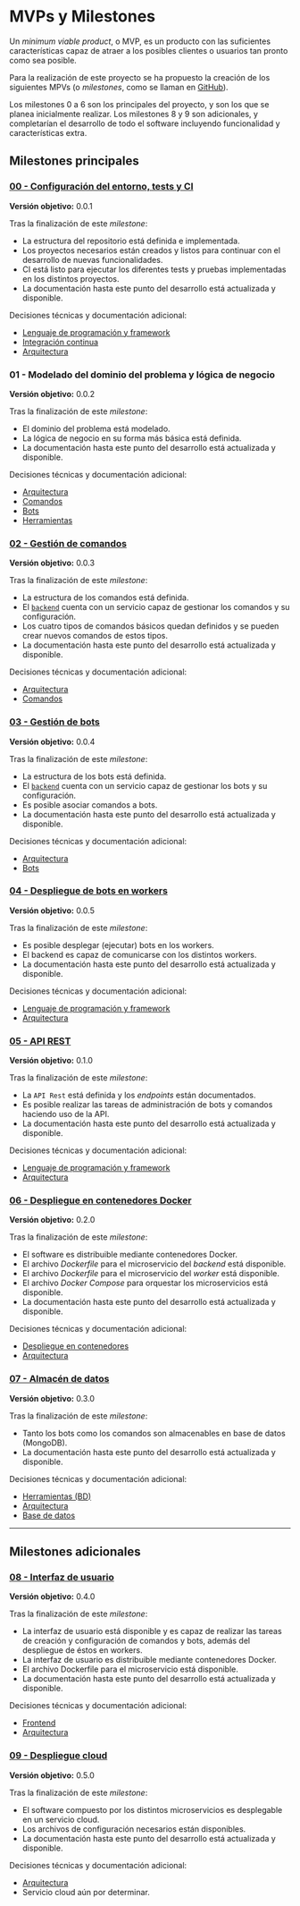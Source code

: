 # MVPs y Milestones

Un *minimum viable product*, o MVP, es un producto con las suficientes características capaz de atraer a los posibles clientes o usuarios tan pronto como sea posible.

Para la realización de este proyecto se ha propuesto la creación de los siguientes MPVs (o *milestones*, como se llaman en [GitHub](https://github.com/harvestcore/matroos/milestones)).

Los milestones 0 a 6 son los principales del proyecto, y son los que se planea inicialmente realizar. Los milestones 8 y 9 son adicionales, y completarían el desarrollo de todo el software incluyendo funcionalidad y características extra.

## Milestones principales

### [00 - Configuración del entorno, tests y CI](https://github.com/harvestcore/matroos/milestone/3)

**Versión objetivo:** 0.0.1

Tras la finalización de este *milestone*:

- La estructura del repositorio está definida e implementada.
- Los proyectos necesarios están creados y listos para continuar con el desarrollo de nuevas funcionalidades.
- CI está listo para ejecutar los diferentes tests y pruebas implementadas en los distintos proyectos.
- La documentación hasta este punto del desarrollo está actualizada y disponible.

Decisiones técnicas y documentación adicional:

- [Lenguaje de programación y framework](../analisis/herramientas.md#lenguaje-de-programación)
- [Integración continua](../analisis/herramientas.md#integración-continua-ci)
- [Arquitectura](../analisis/arquitectura.md)

### 01 - Modelado del dominio del problema y lógica de negocio

**Versión objetivo:** 0.0.2

Tras la finalización de este *milestone*:

- El dominio del problema está modelado.
- La lógica de negocio en su forma más básica está definida.
- La documentación hasta este punto del desarrollo está actualizada y disponible.

Decisiones técnicas y documentación adicional:

- [Arquitectura](../analisis/arquitectura.md)
- [Comandos](../diseño/comandos.md)
- [Bots](../diseño/bots.md)
- [Herramientas](../analisis/herramientas.md)

### [02 - Gestión de comandos](https://github.com/harvestcore/matroos/milestone/10)

**Versión objetivo:** 0.0.3

Tras la finalización de este *milestone*:

- La estructura de los comandos está definida.
- El [`backend`](https://github.com/harvestcore/matroos/tree/develop/backend) cuenta con un servicio capaz de gestionar los comandos y su configuración.
- Los cuatro tipos de comandos básicos quedan definidos y se pueden crear nuevos comandos de estos tipos.
- La documentación hasta este punto del desarrollo está actualizada y disponible.

Decisiones técnicas y documentación adicional:

- [Arquitectura](../analisis/arquitectura.md)
- [Comandos](../diseño/comandos.md)

### [03 - Gestión de bots](https://github.com/harvestcore/matroos/milestone/6)

**Versión objetivo:** 0.0.4

Tras la finalización de este *milestone*:

- La estructura de los bots está definida.
- El [`backend`](https://github.com/harvestcore/matroos/tree/develop/backend) cuenta con un servicio capaz de gestionar los bots y su configuración.
- Es posible asociar comandos a bots.
- La documentación hasta este punto del desarrollo está actualizada y disponible.

Decisiones técnicas y documentación adicional:

- [Arquitectura](../analisis/arquitectura.md)
- [Bots](../diseño/bots.md)

### [04 - Despliegue de bots en workers](https://github.com/harvestcore/matroos/milestone/5)

**Versión objetivo:** 0.0.5

Tras la finalización de este *milestone*:

- Es posible desplegar (ejecutar) bots en los workers.
- El backend es capaz de comunicarse con los distintos workers.
- La documentación hasta este punto del desarrollo está actualizada y disponible.

Decisiones técnicas y documentación adicional:

- [Lenguaje de programación y framework](../analisis/herramientas.md#lenguaje-de-programación)
- [Arquitectura](../analisis/arquitectura.md)

### [05 - API REST](https://github.com/harvestcore/matroos/milestone/7)

**Versión objetivo:** 0.1.0

Tras la finalización de este *milestone*:

- La `API Rest` está definida y los *endpoints* están documentados.
- Es posible realizar las tareas de administración de bots y comandos haciendo uso de la API.
- La documentación hasta este punto del desarrollo está actualizada y disponible.

Decisiones técnicas y documentación adicional:

- [Lenguaje de programación y framework](../analisis/herramientas.md#lenguaje-de-programación)
- [Arquitectura](../analisis/arquitectura.md)

### [06 - Despliegue en contenedores Docker](https://github.com/harvestcore/matroos/milestone/2)

**Versión objetivo:** 0.2.0

Tras la finalización de este *milestone*:

- El software es distribuible mediante contenedores Docker.
- El archivo *Dockerfile* para el microservicio del *backend* está disponible.
- El archivo *Dockerfile* para el microservicio del *worker* está disponible.
- El archivo *Docker Compose* para orquestar los microservicios está disponible.
- La documentación hasta este punto del desarrollo está actualizada y disponible.

Decisiones técnicas y documentación adicional:

- [Despliegue en contenedores](../analisis/herramientas.md#despliegue-en-contenedores)
- [Arquitectura](../analisis/arquitectura.md)

### [07 - Almacén de datos](https://github.com/harvestcore/matroos/milestone/11)

**Versión objetivo:** 0.3.0

Tras la finalización de este *milestone*:

- Tanto los bots como los comandos son almacenables en base de datos (MongoDB).
- La documentación hasta este punto del desarrollo está actualizada y disponible.

Decisiones técnicas y documentación adicional:

- [Herramientas (BD)](../analisis/herramientas.md#base-de-datos)
- [Arquitectura](../analisis/arquitectura.md)
- [Base de datos](../diseño/base-datos.md)

---

## Milestones adicionales

### [08 - Interfaz de usuario](https://github.com/harvestcore/matroos/milestone/9)

**Versión objetivo:** 0.4.0

Tras la finalización de este *milestone*:

- La interfaz de usuario está disponible y es capaz de realizar las tareas de creación y configuración de comandos y bots, además del despliegue de éstos en workers.
- La interfaz de usuario es distribuible mediante contenedores Docker.
- El archivo Dockerfile para el microservicio está disponible.
- La documentación hasta este punto del desarrollo está actualizada y disponible.

Decisiones técnicas y documentación adicional:

- [Frontend](../analisis/herramientas.md#frontend)
- [Arquitectura](../analisis/arquitectura.md)

### [09 - Despliegue cloud](https://github.com/harvestcore/matroos/milestone/4)

**Versión objetivo:** 0.5.0

Tras la finalización de este *milestone*:

- El software compuesto por los distintos microservicios es desplegable en un servicio cloud.
- Los archivos de configuración necesarios están disponibles.
- La documentación hasta este punto del desarrollo está actualizada y disponible.

Decisiones técnicas y documentación adicional:

- [Arquitectura](../analisis/arquitectura.md)
- Servicio cloud aún por determinar.

